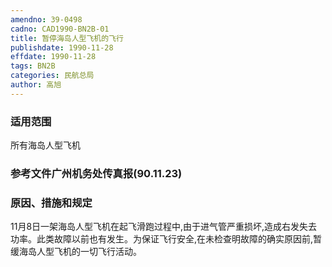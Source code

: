 ```yaml
---
amendno: 39-0498
cadno: CAD1990-BN2B-01
title: 暂停海岛人型飞机的飞行
publishdate: 1990-11-28
effdate: 1990-11-28
tags: BN2B
categories: 民航总局
author: 高旭
---
```


### 适用范围 
所有海岛人型飞机

<!--more-->
### 参考文件广州机务处传真报(90.11.23) 

### 原因、措施和规定 
11月8日一架海岛人型飞机在起飞滑跑过程中,由于进气管严重损坏,造成右发失去功率。此类故障以前也有发生。为保证飞行安全,在未检查明故障的确实原因前,暂缓海岛人型飞机的一切飞行活动。
